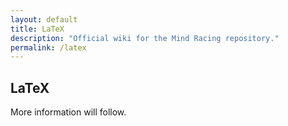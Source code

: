 ```yaml
---
layout: default
title: LaTeX
description: "Official wiki for the Mind Racing repository."
permalink: /latex
---
```


## LaTeX

More information will follow.
